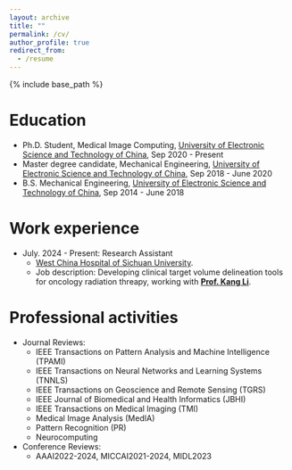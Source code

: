 ```yaml
---
layout: archive
title: ""
permalink: /cv/
author_profile: true
redirect_from:
  - /resume
---
```


{% include base_path %}

Education
======
* Ph.D. Student, Medical Image Computing, [University of Electronic Science and Technology of China](https://www.uestc.edu.cn/), Sep 2020 - Present
* Master degree candidate, Mechanical Engineering, [University of Electronic Science and Technology of China](https://www.uestc.edu.cn/), Sep 2018 - June 2020
* B.S. Mechanical Engineering, [University of Electronic Science and Technology of China](https://www.uestc.edu.cn/), Sep 2014 - June 2018

Work experience
======
* July. 2024 - Present: Research Assistant
  *  [West China Hospital of Sichuan University](https://www.wchscu.cn/Home.html).
  *  Job description: Developing clinical target volume delineation tools for oncology radiation threapy, working with <b>[Prof. Kang Li](https://scholar.google.com/citations?user=Ww6adYYAAAAJ&hl=en)</b>.

Professional activities
======
* Journal Reviews:
  * IEEE Transactions on Pattern Analysis and Machine Intelligence (TPAMI)
  * IEEE Transactions on Neural Networks and Learning Systems (TNNLS)
  * IEEE Transactions on Geoscience and Remote Sensing (TGRS)
  * IEEE Journal of Biomedical and Health Informatics (JBHI)
  * IEEE Transactions on Medical Imaging (TMI)
  * Medical Image Analysis (MedIA) 
  * Pattern Recognition (PR)
  * Neurocomputing
* Conference Reviews:
   * AAAI2022-2024, MICCAI2021-2024, MIDL2023
